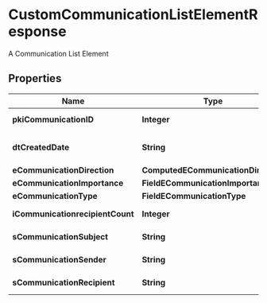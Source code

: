 

# CustomCommunicationListElementResponse

A Communication List Element

## Properties

| Name | Type | Description | Notes |
|------------ | ------------- | ------------- | -------------|
|**pkiCommunicationID** | **Integer** | The unique ID of the Communication. |  |
|**dtCreatedDate** | **String** | The date and time at which the object was created |  |
|**eCommunicationDirection** | **ComputedECommunicationDirection** |  |  |
|**eCommunicationImportance** | **FieldECommunicationImportance** |  |  |
|**eCommunicationType** | **FieldECommunicationType** |  |  |
|**iCommunicationrecipientCount** | **Integer** | The count of Communicationrecipient |  |
|**sCommunicationSubject** | **String** | The subject of the Communication |  |
|**sCommunicationSender** | **String** | The sender name of the Communication |  |
|**sCommunicationRecipient** | **String** | The recipients&#39; name of the Communication |  |



